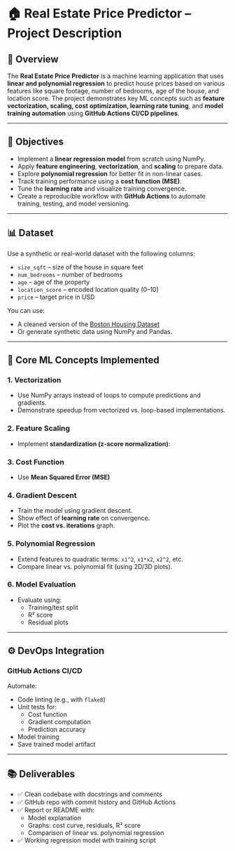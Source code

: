 # 🏠 Real Estate Price Predictor – Project Description

## 📌 Overview
The **Real Estate Price Predictor** is a machine learning application that uses **linear and polynomial regression** to predict house prices based on various features like square footage, number of bedrooms, age of the house, and location score. The project demonstrates key ML concepts such as **feature vectorization, scaling, cost optimization, learning rate tuning**, and **model training automation** using **GitHub Actions CI/CD pipelines**.

---

## 🎯 Objectives
- Implement a **linear regression model** from scratch using NumPy.
- Apply **feature engineering**, **vectorization**, and **scaling** to prepare data.
- Explore **polynomial regression** for better fit in non-linear cases.
- Track training performance using a **cost function (MSE)**.
- Tune the **learning rate** and visualize training convergence.
- Create a reproducible workflow with **GitHub Actions** to automate training, testing, and model versioning.

---

## 📊 Dataset
Use a synthetic or real-world dataset with the following columns:
- `size_sqft` – size of the house in square feet
- `num_bedrooms` – number of bedrooms
- `age` – age of the property
- `location_score` – encoded location quality (0–10)
- `price` – target price in USD

You can use:
- A cleaned version of the [Boston Housing Dataset](https://www.kaggle.com/c/boston-housing)
- Or generate synthetic data using NumPy and Pandas.

---

## 📐 Core ML Concepts Implemented

### 1. **Vectorization**
- Use NumPy arrays instead of loops to compute predictions and gradients.
- Demonstrate speedup from vectorized vs. loop-based implementations.

### 2. **Feature Scaling**
- Implement **standardization (z-score normalization)**:

### 3. **Cost Function**
- Use **Mean Squared Error (MSE)**

### 4. **Gradient Descent**
- Train the model using gradient descent.
- Show effect of **learning rate** on convergence.
- Plot the **cost vs. iterations** graph.

### 5. **Polynomial Regression**
- Extend features to quadratic terms: `x1^2`, `x1*x2`, `x2^2`, etc.
- Compare linear vs. polynomial fit (using 2D/3D plots).

### 6. **Model Evaluation**
- Evaluate using:
  - Training/test split
  - R² score
  - Residual plots

---

## ⚙️ DevOps Integration

### GitHub Actions CI/CD
Automate:
- Code linting (e.g., with `flake8`)
- Unit tests for:
  - Cost function
  - Gradient computation
  - Prediction accuracy
- Model training
- Save trained model artifact 
---

## 📚 Deliverables
- ✅ Clean codebase with docstrings and comments
- ✅ GitHub repo with commit history and GitHub Actions
- ✅ Report or README with:
  - Model explanation
  - Graphs: cost curve, residuals, R² score
  - Comparison of linear vs. polynomial regression
- ✅ Working regression model with training script

